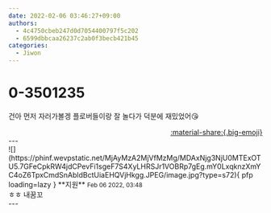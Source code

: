 ```yaml
---
date: 2022-02-06 03:46:27+09:00
authors:
  - 4c4750cbeb247d0d7054400797f5c202
  - 6599dbbcaa26237c2ab0f3becb421b45
categories:
  - Jiwon
---
```


# 0-3501235

<div class="post-container" markdown="1">
<div class="content-container md-sidebar__scrollwrap" markdown="1">

건아 먼저 자러가볼겡 플로버들이랑 잘 놀다가 덕분에 재밌었어😘

</div>
</div>

<div style="text-align: right;" markdown="1">
<a href="https://weverse.io/fromis9/fanpost/0-3501235" style="text-align: right;">:material-share:{.big-emoji}</a>
</div>
---

<div class="comments-container md-sidebar__scrollwrap" markdown="1">
<div class="comment" markdown="1">
<div class='id-container' markdown="1">
![](https://phinf.wevpstatic.net/MjAyMzA2MjVfMzMg/MDAxNjg3NjU0MTExOTU5.7GFeCpkRW4jdCPevFi1sgeF7S4XyLHRSJr1VOBRp7gEg.mY0LxqknzXmYC4oZ6TpxCmdSnAbldBctUiaEHQVjHkgg.JPEG/image.jpg?type=s72){ pfp loading=lazy }
**<span class="artist">지원</span>** <small>Feb 06 2022, 03:48</small><br>
</div>
<div class='comment-body' markdown="1">
ㅎㅎ 내꿈꼬
</div>
</div>
</div>
---
